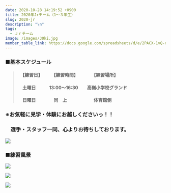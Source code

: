 ```yaml
---
date: 2020-10-28 14:19:52 +0900
title: 2020年Jrチーム（1～３年生）
slug: 2020-jr
description: "\n"
tags:
  - Ｊｒチーム
image: /images/30ki.jpg
member_table_link: https://docs.google.com/spreadsheets/d/e/2PACX-1vQ-q6a9ujBvPRt-gM8FX94a1RK6yu8t04FGSRAEGsZK827c74aomcIs7gF6YXiELy49G0236ih3-tvE/pubhtml?gid=1671152114&single=true
---
```

### ■基本スケジュール

> #### 　【練習日】　　　【練習時間】　　　　【練習場所】
>
> #### 　**土**曜日　　　13:00～16:30　　高嶺小学校グランド
>
> #### 　日曜日　　　　同　上　　　　　　体育館側

### ※お気軽に見学・体験にお越しくださいっ！！

### 　選手・スタッフ一同、心よりお待ちしております。

![](/images/image25.jpg)

### ■練習風景

![](/images/image52.jpg)

![](/images/image62.jpg)

![](/images/image4.jpg)